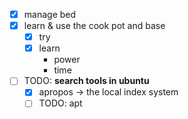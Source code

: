 - [x] manage bed
- [x] learn & use the cook pot and base
    - [x] try
    - [x] learn
        - power
        - time
- [ ] TODO: **search tools in ubuntu**
    - [x] apropos -> the local index system
    - [ ] TODO: apt